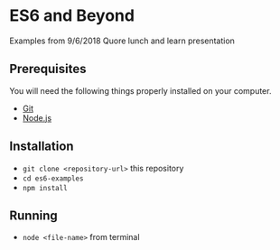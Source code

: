 # ES6 and Beyond

Examples from 9/6/2018 Quore lunch and learn presentation

## Prerequisites

You will need the following things properly installed on your computer.

* [Git](https://git-scm.com/)
* [Node.js](https://nodejs.org/)

## Installation

* `git clone <repository-url>` this repository
* `cd es6-examples`
* `npm install`

## Running

* `node <file-name>` from terminal
